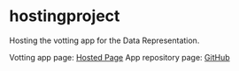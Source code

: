 # hostingproject
Hosting the votting app for the Data Representation.

Votting app page: [Hosted Page](https://d4votingapp.pythonanywhere.com/votepage.html)
App repository page: [GitHub](https://github.com/ReRiva/data-representation-coursework)

